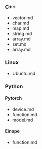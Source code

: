 ### C++
- vector.md
- char.md
- map.md
- string.md
- array.md
- set.md
- array.md

### Linux
- Ubuntu.md

### Python
#### Pytorch
- device.md
- function.md
- model.md

#### Einope
- function.md
